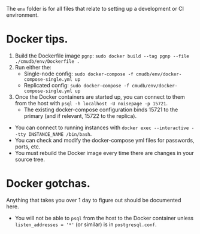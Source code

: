 The `env` folder is for all files that relate to setting up a development or CI environment.

# Docker tips.

1. Build the Dockerfile image `pgnp`: `sudo docker build --tag pgnp --file ./cmudb/env/Dockerfile .`
2. Run either the:
    - Single-node config: `sudo docker-compose -f cmudb/env/docker-compose-single.yml up`
    - Replicated config: `sudo docker-compose -f cmudb/env/docker-compose-single.yml up`
3. Once the Docker containers are started up, you can connect to them from the host with `psql -h localhost -U noisepage -p 15721`.
    - The existing docker-compose configuration binds 15721 to the primary (and if relevant, 15722 to the replica).

- You can connect to running instances with `docker exec --interactive --tty INSTANCE_NAME /bin/bash`.
- You can check and modify the docker-compose yml files for passwords, ports, etc.
- You must rebuild the Docker image every time there are changes in your source tree.

# Docker gotchas.

Anything that takes you over 1 day to figure out should be documented here.

- You will not be able to `psql` from the host to the Docker container unless `listen_addresses = '*'` (or similar) is in `postgresql.conf`.

